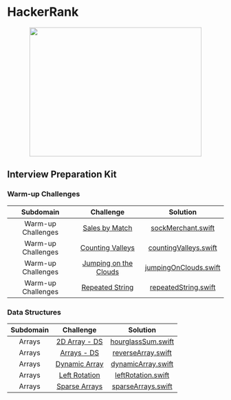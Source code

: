 # HackerRank

<a href="https://www.hackerrank.com/kawtharmujahed?hr_r=1">
<p align="center">
<img src="https://user-images.githubusercontent.com/29129003/96599001-206aed80-12f8-11eb-9cbf-9ab1eca1f8f5.png" width="400" height="300" url="https://www.hackerrank.com/kawtharmujahed?hr_r=1">
</p>
</a>


## Interview Preparation Kit

### Warm-up Challenges

| Subdomain       | Challenge        |  Solution |
| :-------------: |:--------------:   | :-------:|
| Warm-up Challenges |[Sales by Match](https://www.hackerrank.com/challenges/sock-merchant)|[sockMerchant.swift](https://github.com/kaltamimi/HackerRank-Swift/blob/main/interview%20preparation%20kit/WarmUp/sockMerchant.swift)|
| Warm-up Challenges |[Counting Valleys](https://www.hackerrank.com/challenges/counting-valleys)|[countingValleys.swift](https://github.com/kaltamimi/HackerRank-Swift/blob/main/interview%20preparation%20kit/WarmUp/countingValleys.swift)|
| Warm-up Challenges |[Jumping on the Clouds](https://www.hackerrank.com/challenges/jumping-on-the-clouds)|[jumpingOnClouds.swift](https://github.com/kaltamimi/HackerRank-Swift/blob/main/interview%20preparation%20kit/WarmUp/jumpingOnClouds.swift)|
| Warm-up Challenges |[Repeated String](https://www.hackerrank.com/challenges/repeated-string)|[repeatedString.swift](https://github.com/kaltamimi/HackerRank-Swift/blob/main/interview%20preparation%20kit/WarmUp/repeatedString.swift)|



### Data Structures
| Subdomain       | Challenge        |  Solution |
| :-------------: |:--------------:   | :-------:|
| Arrays |[2D Array - DS](https://www.hackerrank.com/challenges/2d-array)|[hourglassSum.swift](https://github.com/kaltamimi/HackerRank-Swift/blob/main/DataStructures/Arrays/hourglassSum.swift)|
| Arrays |[Arrays - DS](https://www.hackerrank.com/challenges/arrays-ds)|[reverseArray.swift](https://github.com/kaltamimi/HackerRank-Swift/blob/main/DataStructures/Arrays/reverseArray.swift)|
| Arrays |[Dynamic Array](https://www.hackerrank.com/challenges/dynamic-array)|[dynamicArray.swift](https://github.com/kaltamimi/HackerRank-Swift/blob/main/DataStructures/Arrays/DynamicArray.swift)|
| Arrays |[Left Rotation](https://www.hackerrank.com/challenges/array-left-rotation)|[leftRotation.swift](https://github.com/kaltamimi/HackerRank-Swift/blob/main/DataStructures/Arrays/leftRotation.swift)|
| Arrays |[Sparse Arrays](https://www.hackerrank.com/challenges/sparse-arrays)|[sparseArrays.swift](https://github.com/kaltamimi/HackerRank-Swift/blob/main/DataStructures/Arrays/sparseArrays.swift)|
